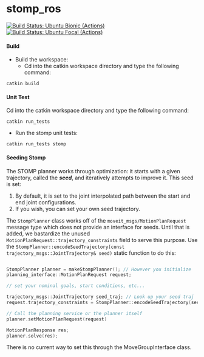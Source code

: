 # stomp_ros

[![Build Status: Ubuntu Bionic (Actions)](https://github.com/ros-industrial/stomp/workflows/CI%20-%20Ubuntu%20Bionic/badge.svg?branch=main)](https://github.com/ros-industrial/stomp/actions?query=workflow%3A%22CI+-+Ubuntu+Bionic%22)
[![Build Status: Ubuntu Focal (Actions)](https://github.com/ros-industrial/stomp/workflows/CI%20-%20Ubuntu%20Focal/badge.svg?branch=main)](https://github.com/ros-industrial/stomp/actions?query=workflow%3A%22CI+-+Ubuntu+Focal%22)

#### Build
- Build the workspace:
  - Cd into the catkin workspace directory and type the following command:
```
catkin build
```

#### Unit Test
Cd into the catkin workspace directory and type the following command:
```
catkin run_tests 
```
- Run the stomp unit tests:
```
catkin run_tests stomp
```

#### Seeding Stomp
The STOMP planner works through optimization: it starts with a given trajectory, called the ***seed***, and iteratively attempts to improve it. This seed is set:
 1. By default, it is set to the joint interpolated path between the start and end joint configurations.
 2. If you wish, you can set your own seed trajectory.

The `StompPlanner` class works off of the `moveit_msgs/MotionPlanRequest` message type which does not provide an interface for seeds. Until that is added, we bastardize the unused `MotionPlanRequest::trajectory_constraints` field to serve this purpose. Use the `StompPlanner::encodeSeedTrajectory(const trajectory_msgs::JointTrajectory& seed)` static function to do this:

```c++

StompPlanner planner = makeStompPlanner(); // However you initialize
planning_interface::MotionPlanRequest request;

// set your nominal goals, start conditions, etc...

trajectory_msgs::JointTrajectory seed_traj; // Look up your seed traj
request.trajectory_constraints = StompPlanner::encodeSeedTrajectory(seed_traj);

// Call the planning service or the planner itself
planner.setMotionPlanRequest(request)

MotionPlanResponse res;
planner.solve(res);
``` 
There is no current way to set this through the MoveGroupInterface class. 
